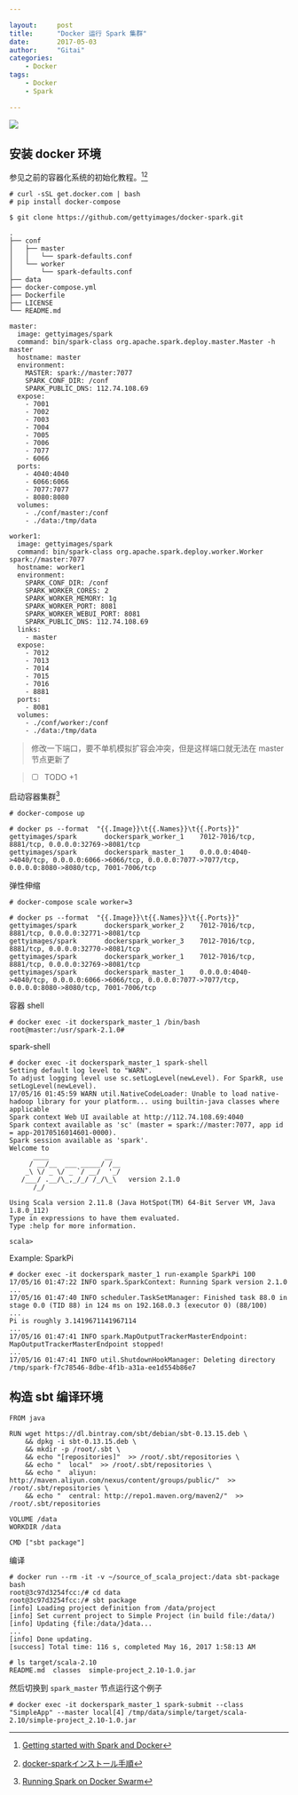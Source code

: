 ```yaml
---

layout:     post
title:      "Docker 运行 Spark 集群"
date:       2017-05-03
author:     "Gitai"
categories:
    - Docker
tags:
    - Docker
    - Spark

---
```



![][1]

<!-- more -->

## 安装 docker 环境

参见之前的容器化系统的初始化教程。[^getting-started-with-spark-and-docker][^docker-spark]

```shell
# curl -sSL get.docker.com | bash
# pip install docker-compose
```

```
$ git clone https://github.com/gettyimages/docker-spark.git
```

```shell
.
├── conf
│   ├── master
│   │   └── spark-defaults.conf
│   └── worker
│       └── spark-defaults.conf
├── data
├── docker-compose.yml
├── Dockerfile
├── LICENSE
└── README.md
```

```
master:
  image: gettyimages/spark
  command: bin/spark-class org.apache.spark.deploy.master.Master -h master
  hostname: master
  environment:
    MASTER: spark://master:7077
    SPARK_CONF_DIR: /conf
    SPARK_PUBLIC_DNS: 112.74.108.69
  expose:
    - 7001
    - 7002
    - 7003
    - 7004
    - 7005
    - 7006
    - 7077
    - 6066
  ports:
    - 4040:4040
    - 6066:6066
    - 7077:7077
    - 8080:8080
  volumes:
    - ./conf/master:/conf
    - ./data:/tmp/data

worker1:
  image: gettyimages/spark
  command: bin/spark-class org.apache.spark.deploy.worker.Worker spark://master:7077
  hostname: worker1
  environment:
    SPARK_CONF_DIR: /conf
    SPARK_WORKER_CORES: 2
    SPARK_WORKER_MEMORY: 1g
    SPARK_WORKER_PORT: 8081
    SPARK_WORKER_WEBUI_PORT: 8081
    SPARK_PUBLIC_DNS: 112.74.108.69
  links:
    - master
  expose:
    - 7012
    - 7013
    - 7014
    - 7015
    - 7016
    - 8881
  ports:
    - 8081
  volumes:
    - ./conf/worker:/conf
    - ./data:/tmp/data
```

> 修改一下端口，要不单机模拟扩容会冲突，但是这样端口就无法在 master 节点更新了

> - [ ] TODO +1

启动容器集群[^running-spark-on-docker-swarm]

```
# docker-compose up
```

```
# docker ps --format  "{{.Image}}\t{{.Names}}\t{{.Ports}}"
gettyimages/spark       dockerspark_worker_1    7012-7016/tcp, 8881/tcp, 0.0.0.0:32769->8081/tcp
gettyimages/spark       dockerspark_master_1    0.0.0.0:4040->4040/tcp, 0.0.0.0:6066->6066/tcp, 0.0.0.0:7077->7077/tcp, 0.0.0.0:8080->8080/tcp, 7001-7006/tcp
```

弹性伸缩

```
# docker-compose scale worker=3
```

```
# docker ps --format  "{{.Image}}\t{{.Names}}\t{{.Ports}}"
gettyimages/spark       dockerspark_worker_2    7012-7016/tcp, 8881/tcp, 0.0.0.0:32771->8081/tcp
gettyimages/spark       dockerspark_worker_3    7012-7016/tcp, 8881/tcp, 0.0.0.0:32770->8081/tcp
gettyimages/spark       dockerspark_worker_1    7012-7016/tcp, 8881/tcp, 0.0.0.0:32769->8081/tcp
gettyimages/spark       dockerspark_master_1    0.0.0.0:4040->4040/tcp, 0.0.0.0:6066->6066/tcp, 0.0.0.0:7077->7077/tcp, 0.0.0.0:8080->8080/tcp, 7001-7006/tcp
```

容器 shell

```
# docker exec -it dockerspark_master_1 /bin/bash
root@master:/usr/spark-2.1.0# 
```

spark-shell
```
# docker exec -it dockerspark_master_1 spark-shell
Setting default log level to "WARN".
To adjust logging level use sc.setLogLevel(newLevel). For SparkR, use setLogLevel(newLevel).
17/05/16 01:45:59 WARN util.NativeCodeLoader: Unable to load native-hadoop library for your platform... using builtin-java classes where applicable
Spark context Web UI available at http://112.74.108.69:4040
Spark context available as 'sc' (master = spark://master:7077, app id = app-20170516014601-0000).
Spark session available as 'spark'.
Welcome to
      ____              __
     / __/__  ___ _____/ /__
    _\ \/ _ \/ _ `/ __/  '_/
   /___/ .__/\_,_/_/ /_/\_\   version 2.1.0
      /_/
         
Using Scala version 2.11.8 (Java HotSpot(TM) 64-Bit Server VM, Java 1.8.0_112)
Type in expressions to have them evaluated.
Type :help for more information.

scala> 
```

Example: SparkPi
```
# docker exec -it dockerspark_master_1 run-example SparkPi 100
17/05/16 01:47:22 INFO spark.SparkContext: Running Spark version 2.1.0
...
17/05/16 01:47:40 INFO scheduler.TaskSetManager: Finished task 88.0 in stage 0.0 (TID 88) in 124 ms on 192.168.0.3 (executor 0) (88/100)
...
Pi is roughly 3.1419671141967114
...
17/05/16 01:47:41 INFO spark.MapOutputTrackerMasterEndpoint: MapOutputTrackerMasterEndpoint stopped!
...
17/05/16 01:47:41 INFO util.ShutdownHookManager: Deleting directory /tmp/spark-f7c78546-8dbe-4f1b-a31a-ee1d554b86e7
```


## 构造 sbt 编译环境

```
FROM java

RUN wget https://dl.bintray.com/sbt/debian/sbt-0.13.15.deb \
    && dpkg -i sbt-0.13.15.deb \
    && mkdir -p /root/.sbt \
    && echo "[repositories]"  >> /root/.sbt/repositories \
    && echo "  local"  >> /root/.sbt/repositories \
    && echo "  aliyun: http://maven.aliyun.com/nexus/content/groups/public/"  >> /root/.sbt/repositories \
    && echo "  central: http://repo1.maven.org/maven2/"  >> /root/.sbt/repositories

VOLUME /data
WORKDIR /data

CMD ["sbt package"]
```

编译

```
# docker run --rm -it -v ~/source_of_scala_project:/data sbt-package bash
root@3c97d3254fcc:/# cd data
root@3c97d3254fcc:/# sbt package
[info] Loading project definition from /data/project
[info] Set current project to Simple Project (in build file:/data/)
[info] Updating {file:/data/}data...
...
[info] Done updating.
[success] Total time: 116 s, completed May 16, 2017 1:58:13 AM
```

```
# ls target/scala-2.10
README.md  classes  simple-project_2.10-1.0.jar
```

然后切换到 `spark_master` 节点运行这个例子

```
# docker exec -it dockerspark_master_1 spark-submit --class "SimpleApp" --master local[4] /tmp/data/simple/target/scala-2.10/simple-project_2.10-1.0.jar
```

[^getting-started-with-spark-and-docker]: [Getting started with Spark and Docker](https://sparktutorials.github.io/2015/04/14/getting-started-with-spark-and-docker.html)

[^running-spark-on-docker-swarm]: [Running Spark on Docker Swarm](http://ninjacatz.hatenablog.com/entry/2017/01/11/224503)

[^docker-spark]: [docker-sparkインストール手順](https://medium.com/@aoc/running-spark-on-docker-swarm-777b87b5aa3)


[1]: https://sparktutorials.github.io/img/posts/sparkDocker/sparkdocker.png